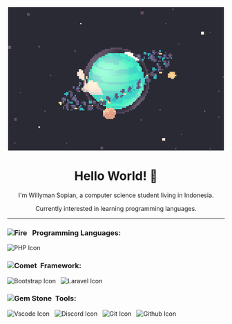 <div align="center">
    <img src="https://github.com/willymansopian/willymansopian/blob/main/assets/img/planet.gif" alt="Dashboard">
</div>

<h1 align="center"> Hello World! 👋 </h1>
<!-- ## Hello World! 👋 -->

<p align="center">I'm Willyman Sopian, a computer science student living in Indonesia.</p>

<p align="center">Currently interested in learning programming languages.</p>

<hr>

<h3>
    <img src="https://raw.githubusercontent.com/Tarikul-Islam-Anik/Animated-Fluent-Emojis/master/Emojis/Travel%20and%20places/Fire.png" alt="Fire" width="25" height="25" /> &nbsp;&nbsp;Programming Languages: 
</h3>

<div>
    <img src="https://img.shields.io/badge/php-%23777BB4.svg?style=for-the-badge&logo=php&logoColor=white" alt="PHP Icon">&nbsp;&nbsp;
</div>

<h3>
    <img src="https://raw.githubusercontent.com/Tarikul-Islam-Anik/Animated-Fluent-Emojis/master/Emojis/Travel%20and%20places/Comet.png" alt="Comet"    width="25" height="25" />&nbsp;&nbsp;Framework: 
</h3>

<div>
    <img src="https://img.shields.io/badge/bootstrap-%23563D7C.svg?style=for-the-badge&logo=bootstrap&logoColor=white" alt="Bootstrap Icon">&nbsp;&nbsp;
    <img src="https://img.shields.io/badge/laravel-%23FF2D20.svg?style=for-the-badge&logo=laravel&logoColor=white" alt="Laravel Icon">&nbsp;&nbsp;
</div>

<h3>
    <img src="https://raw.githubusercontent.com/Tarikul-Islam-Anik/Animated-Fluent-Emojis/master/Emojis/Objects/Gem%20Stone.png" alt="Gem Stone" width="25" height="25" />&nbsp;&nbsp;Tools: 
</h3>
<div>
    <img src="https://img.shields.io/badge/Visual%20Studio%20Code-0078d7.svg?style=for-the-badge&logo=visual-studio-code&logoColor=white" alt="Vscode Icon">&nbsp;&nbsp;
    <img src="https://img.shields.io/badge/Discord-%235865F2.svg?style=for-the-badge&logo=discord&logoColor=white" alt="Discord Icon">&nbsp;&nbsp;
    <img src="https://img.shields.io/badge/git-%23F05033.svg?style=for-the-badge&logo=git&logoColor=white" alt="Git Icon">&nbsp;&nbsp;
    <img src="https://img.shields.io/badge/github-%23121011.svg?style=for-the-badge&logo=github&logoColor=white" alt="Github Icon">&nbsp;&nbsp;
</div>
